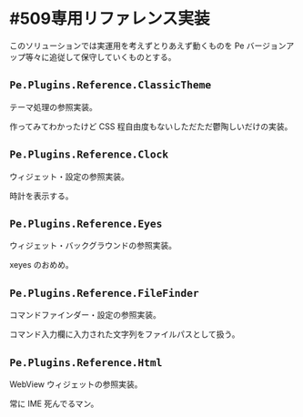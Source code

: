 # #509専用リファレンス実装

このソリューションでは実運用を考えずとりあえず動くものを Pe バージョンアップ等々に追従して保守していくものとする。

## `Pe.Plugins.Reference.ClassicTheme`

テーマ処理の参照実装。

作ってみてわかったけど CSS 程自由度もないしただただ鬱陶しいだけの実装。


##  `Pe.Plugins.Reference.Clock`

ウィジェット・設定の参照実装。

時計を表示する。


##  `Pe.Plugins.Reference.Eyes`

ウィジェット・バックグラウンドの参照実装。

xeyes のおめめ。


##  `Pe.Plugins.Reference.FileFinder`

コマンドファインダー・設定の参照実装。

コマンド入力欄に入力された文字列をファイルパスとして扱う。


##  `Pe.Plugins.Reference.Html`

WebView ウィジェットの参照実装。

常に IME 死んでるマン。